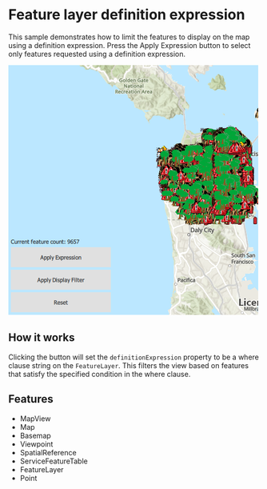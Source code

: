 # Feature layer definition expression

This sample demonstrates how to limit the features to display on the map using a definition expression. Press the Apply Expression button to select only features requested using a definition expression. 

![](screenshot.png)

## How it works

Clicking the button will set the `definitionExpression` property to be a where clause string on the `FeatureLayer`. This filters the view based on features that satisfy the specified condition in the where clause.

## Features
- MapView
- Map
- Basemap
- Viewpoint
- SpatialReference
- ServiceFeatureTable
- FeatureLayer
- Point
